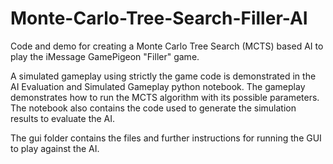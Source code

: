 # Monte-Carlo-Tree-Search-Filler-AI

Code and demo for creating a Monte Carlo Tree Search (MCTS) based AI to play the iMessage GamePigeon "Filler" game.

A simulated gameplay using strictly the game code is demonstrated in the AI Evaluation and Simulated Gameplay python notebook. The gameplay demonstrates how to run the MCTS algorithm with its possible parameters. The notebook also contains the code used to generate the simulation results to evaluate the AI.

The gui folder contains the files and further instructions for running the GUI to play against the AI.
